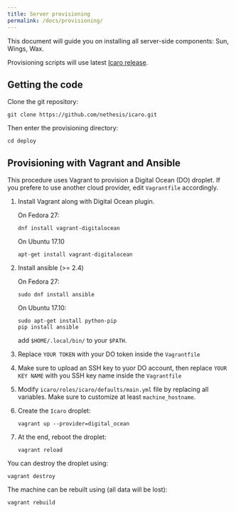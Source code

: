 ```yaml
---
title: Server provisioning
permalink: /docs/provisioning/
---
```


This document will guide you on installing all server-side components: Sun, Wings, Wax.

Provisioning scripts will use latest [Icaro release](https://github.com/nethesis/icaro/releases).

## Getting the code

Clone the git repository:
```
git clone https://github.com/nethesis/icaro.git
```

Then enter the provisioning directory:
```
cd deploy
```

## Provisioning with Vagrant and Ansible

This procedure uses Vagrant to provision a Digital Ocean (DO) droplet.
If you prefere to use another cloud provider, edit ``Vagrantfile`` accordingly.


1. Install Vagrant along with Digital Ocean plugin.

   On Fedora 27:
   ```
   dnf install vagrant-digitalocean
   ```
   On Ubuntu 17.10
   ```
   apt-get install vagrant-digitalocean
   ```
2. Install ansible (>= 2.4)

   On Fedora 27:
   ```
   sudo dnf install ansible
   ```
   On Ubuntu 17.10:
   ```
   sudo apt-get install python-pip
   pip install ansible
   ```
   add ``$HOME/.local/bin/`` to your ``$PATH``.

3. Replace ``YOUR TOKEN`` with your DO token inside the ``Vagrantfile``

4. Make sure to upload an SSH key to yuor DO account, then replace ``YOUR KEY NAME``
   with you SSH key name inside the ``Vagrantfile``

5. Modify ``icaro/roles/icaro/defaults/main.yml`` file by replacing all variables.
   Make sure to customize at least ``machine_hostname``.

6. Create the ``Icaro`` droplet:
   ```
   vagrant up --provider=digital_ocean
   ```

7. At the end, reboot the droplet:
   ```
   vagrant reload
   ```

You can destroy the droplet using:
```
vagrant destroy
```

The machine can be rebuilt using (all data will be lost):
```
vagrant rebuild
```
